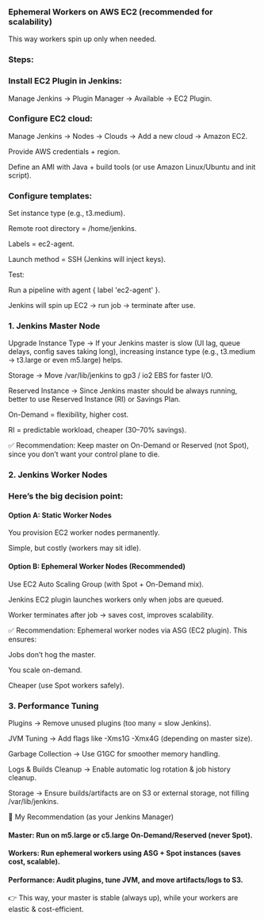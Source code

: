 ### Ephemeral Workers on AWS EC2 (recommended for scalability)

This way workers spin up only when needed.

### Steps:

### Install EC2 Plugin in Jenkins:

Manage Jenkins → Plugin Manager → Available → EC2 Plugin.

### Configure EC2 cloud:

Manage Jenkins → Nodes → Clouds → Add a new cloud → Amazon EC2.

Provide AWS credentials + region.

Define an AMI with Java + build tools (or use Amazon Linux/Ubuntu and init script).

### Configure templates:

Set instance type (e.g., t3.medium).

Remote root directory = /home/jenkins.

Labels = ec2-agent.

Launch method = SSH (Jenkins will inject keys).

Test:

Run a pipeline with agent { label 'ec2-agent' }.

Jenkins will spin up EC2 → run job → terminate after use.


### 1. Jenkins Master Node

Upgrade Instance Type → If your Jenkins master is slow (UI lag, queue delays, config saves taking long), increasing instance type (e.g., t3.medium → t3.large or even m5.large) helps.

Storage → Move /var/lib/jenkins to gp3 / io2 EBS for faster I/O.

Reserved Instance → Since Jenkins master should be always running, better to use Reserved Instance (RI) or Savings Plan.

On-Demand = flexibility, higher cost.

RI = predictable workload, cheaper (30–70% savings).

✅ Recommendation: Keep master on On-Demand or Reserved (not Spot), since you don’t want your control plane to die.

###  2. Jenkins Worker Nodes

### Here’s the big decision point:

#### Option A: Static Worker Nodes

You provision EC2 worker nodes permanently.

Simple, but costly (workers may sit idle).

#### Option B: Ephemeral Worker Nodes (Recommended)

Use EC2 Auto Scaling Group (with Spot + On-Demand mix).

Jenkins EC2 plugin launches workers only when jobs are queued.

Worker terminates after job → saves cost, improves scalability.

✅ Recommendation: Ephemeral worker nodes via ASG (EC2 plugin).
This ensures:

Jobs don’t hog the master.

You scale on-demand.

Cheaper (use Spot workers safely).

### 3. Performance Tuning

Plugins → Remove unused plugins (too many = slow Jenkins).

JVM Tuning → Add flags like -Xms1G -Xmx4G (depending on master size).

Garbage Collection → Use G1GC for smoother memory handling.

Logs & Builds Cleanup → Enable automatic log rotation & job history cleanup.

Storage → Ensure builds/artifacts are on S3 or external storage, not filling /var/lib/jenkins.

🎯 My Recommendation (as your Jenkins Manager)

#### Master: Run on m5.large or c5.large On-Demand/Reserved (never Spot).

#### Workers: Run ephemeral workers using ASG + Spot instances (saves cost, scalable).

#### Performance: Audit plugins, tune JVM, and move artifacts/logs to S3.

👉 This way, your master is stable (always up), while your workers are elastic & cost-efficient.
